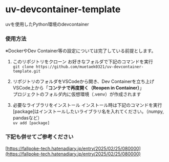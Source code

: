 # uv-devcontainer-template
uvを使用したPython環境のdevcontainer

### 使用方法
※DockerやDev Container等の設定については完了している前提とします。  

1. このリポジトリをクローン
  お好きなフォルダで下記のコマンドを実行  
  `git clone https://github.com/muetaek0321/uv-devcontainer-template.git`  

2. リポジトリのフォルダをVSCodeから開き、Dev Containerを立ち上げ  
  VSCode上から「**コンテナで再度開く（Reopen in Container）**」  
  プロジェクトのフォルダ内に仮想環境（.venv）が作成されます  

3. 必要なライブラリをインストール
  インストール時は下記のコマンドを実行  
  \[package\]はインストールしたいライブラリ名を入れてください。（numpy, pandasなど）  
  `uv add [package]`  

### 下記も併せてご参考ください
[https://fallpoke-tech.hatenadiary.jp/entry/2025/02/25/080000](https://fallpoke-tech.hatenadiary.jp/entry/2025/02/25/080000)